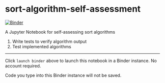 # sort-algorithm-self-assessment
[![Binder](https://mybinder.org/badge_logo.svg)](https://mybinder.org/v2/gh/ngjunsiang/sort-algorithm-self-assessment.git/master)

A Jupyter Notebook for self-assessing sort algorithms
1. Write tests to verify algorithm output
2. Test implemented algorithms
----------

Click `launch binder` above to launch this notebook in a Binder instance. No account required.

Code you type into this Binder instance will not be saved.
